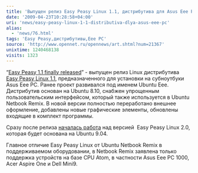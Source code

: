 ```yaml
---
title: 'Выпущен релиз Easy Peasy Linux 1.1, дистрибутива для Asus Eee PC'
date: '2009-04-23T10:28:58+04:00'
uri: 'news/easy-peasy-linux-1-1-distributiva-dlya-asus-eee-pc'
alias: 
  - 'news/76.html'
tags: 'Easy Peasy,дистрибутивы,Eee PC'
source: 'http://www.opennet.ru/opennews/art.shtml?num=21367'
unixtime: 1240468138
visits: 1323
---
```

“[Easy Peasy 1.1 finally released](http://www.jonramvi.com/easy-peasy-11-finally-released/)” - выпущен релиз Linux дистрибутива [Easy Peasy Linux 1.1](http://www.geteasypeasy.com/), предназначенного для установки на субноутбуки Asus Eee PC. Ранее проект развивался под именем Ubuntu Eee. Дистрибутив основан на Ubuntu 8.10, снабжен упрощенным пользовательским интерфейсом, который также используется в Ubuntu Netbook Remix. В новой версии полностью переработано внешнее оформление, добавлены новые графические элементы, обновлены входящие в комплект программы.

Сразу после релиза [началась работа](http://www.jonramvi.com/new-features-in-easy-peasy-20/) над версией  Easy Peasy Linux 2.0, которая будет основана на Ubuntu 9.04.

Главное отличие Easy Peasy Linux от Ubuntu Netbook Remix в поддерживаемом оборудовании, в Netbook Remix заявлена только поддержка устройств на базе CPU Atom, в частности Asus Eee PC 1000, Acer Aspire One и Dell Mini9.
